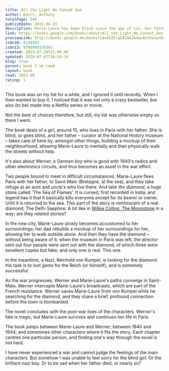 ```yaml
---  
title: All the Light We Cannot See  
author: Doerr, Anthony  
totalPage: 544  
publishDate: 2015-04-23  
description: Marie-Laure has been blind since the age of six. Her father builds a perfect miniature of their Paris neighbourhood so she can memorize it by touch and navigate her way home. But when the Nazis invade, father and daughter flee with a dangerous secret. Werner is a German orphan, destined to labour in the same mine that claimed his father's life, until he discovers a knack for engineering. His talent wins him a place at a brutal military academy, but his way out of obscurity is built on suffering. At the same time, far away in a walled city by the sea, an old man discovers new worlds without ever setting foot outside his home. But all around him, impending danger closes in. Doerr's combination of soaring imagination and meticulous observation is electric.  
link: https://books.google.com/books/about/All_the_Light_We_Cannot_See.html?hl=&id=A2ZErgEACAAJ  
previewLink: http://books.google.de/books?id=A2ZErgEACAAJ&dq=Anthony+Doerr,+All+The+Light+We+Cannot+See&hl=&as_pt=BOOKS&cd=1&source=gbs_api  
isbn10: 8138303  
isbn13: 9780008138301  
created: 2023-07-30T21:00:00  
updated: 2024-07-07T16:54:10  
blog: true  
parent: book I've read  
layout: book  
read: 2023-08  
rating: 5  
---  
```

  
This book was on my list for a while, and I ignored it until recently. When I then wanted to buy it, I noticed that it was not only a crazy bestseller, but also (to be) made into a Netflix series or movie.  
  
Not the best of choices therefore, but still, my list was otherwise empty so there I went.  
  
The book deals of a girl, around 15, who lives in Paris with her father. She is blind, or goes blind, and her father – curator at the National History museum – takes care of here by, amongst other things, building a mockup of their neighbourhood, allowing Marie-Laure to mentally and then physically walk the streets without help.  
  
It's also about Werner, a German boy who is good with 1940's radios and other electronics circuits, and thus becomes an asset in the war effort.  
  
Two people bound to meet in difficult circumstances. Marie-Laure flees Paris with her father, to Saint-Malo (Bretagne, at the sea), and they take refuge at an aunt and uncle's who live there. And take _the diamond_, a huge stone called 'The Sea of Flames'. It is cursed, first recorded in India; and legend has it that it basically kills everyone except for its bearer or owner. Until it is returned to the sea. This part of the story is reminiscent of a real diamond, The Delhi Sapphire. A bit like in [Wilkie Collins, The Moonstone](./Wilkie%20Collins,%20The%20Moonstone.md) in a way; are they related stories?  
  
In the new city, Marie-Laure slowly becomes accustomed to her surroundings; her dad rebuilds a mockup of her surroundings for her, allowing her to walk outside alone. And then they have the diamond – without being aware of it: when the museum in Paris was left, the director sent out four people were sent out with the diamond, of which three were excellent copies but fake; and only one is real. This one.  
  
In the meantime, a Nazi, Reinhold von Rumpel, is looking for the diamond. His task is to loot gems for the Reich (or himself), and is extremely successful.  
  
As the war progresses, Werner and Marie-Laure's paths converge in Saint-Malo. Werner intercepts Marie-Laure's broadcasts, which are part of the French resistance. Werner saves Marie-Laure from von Rumpel while he searching for the diamond, and they share a brief, profound connection before the town is bombarded.  
  
The novel concludes with the post-war lives of the characters. Werner's fate is tragic, but Marie-Laure survives and continues her life in Paris.  
  
The book jumps between Marie-Laure and Werner; between 1940 and 1944; and sometimes other characters where it fits the story. Each chapter centres one particular person, and finding one's way through the novel is not hard.  
  
I have never experienced a war and cannot judge the feelings of the main characters. But somehow I was unable to feel sorry for the blind girl. Or the brilliant nazi boy. Or to be sad when her father died, or nearly so?  
